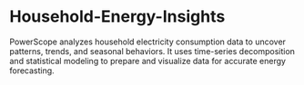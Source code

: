# Household-Energy-Insights
PowerScope analyzes household electricity consumption data to uncover patterns, trends, and seasonal behaviors. It uses time-series decomposition and statistical modeling to prepare and visualize data for accurate energy forecasting.
